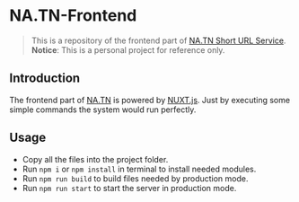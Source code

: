 # NA.TN-Frontend
>This is a repository of the frontend part of [NA.TN Short URL Service][1].
**Notice**: This is a personal project for reference only.

## Introduction
The frontend part of [NA.TN][1] is powered by [NUXT.js][2]. Just by executing some simple commands the system would run perfectly.


## Usage

 - Copy all the files into the project folder.
 - Run `npm i` or `npm install` in terminal to install needed modules.
 - Run `npm run build` to build files needed by production mode.
 - Run `npm run start` to start the server in production mode.


  [1]: https://na.tn/
  [2]: https://nuxtjs.org/